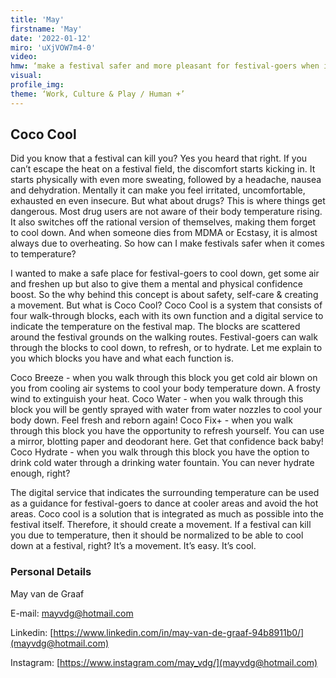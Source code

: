 ```yaml
--- 
title: 'May'
firstname: 'May'
date: '2022-01-12'
miro: 'uXjVOW7m4-0'
video: 
hmw: ‘make a festival safer and more pleasant for festival-goers when it comes to body temperature?’
visual: 
profile_img: 
theme: ‘Work, Culture & Play / Human +’ 
--- 
```


## Coco Cool 

Did you know that a festival can kill you? Yes you heard that right. If you can’t escape the heat on a festival field, the discomfort starts kicking in. It starts physically with even more sweating, followed by a headache, nausea and dehydration. Mentally it can make you feel irritated, uncomfortable, exhausted en even insecure. But what about drugs? This is where things get dangerous. Most drug users are not aware of their body temperature rising. It also switches off the rational version of themselves, making them forget to cool down. And when someone dies from MDMA or Ecstasy, it is almost always due to overheating. So how can I make festivals safer when it comes to temperature? 

I wanted to make a safe place for festival-goers to cool down, get some air and freshen up but also to give them a mental and physical confidence boost. So the why behind this concept is about safety, self-care & creating a movement. But what is Coco Cool? Coco Cool is a system that consists of four walk-through blocks, each with its own function and a digital service to indicate the temperature on the festival map. The blocks are scattered around the festival grounds on the walking routes. Festival-goers can walk through the blocks to cool down, to refresh, or to hydrate. Let me explain to you which blocks you have and what each function is.

Coco Breeze - when you walk through this block you get cold air blown on you from cooling air systems to cool your body temperature down. A frosty wind to extinguish your heat. 
Coco Water - when you walk through this block you will be gently sprayed with water from water nozzles to cool your body down. Feel fresh and reborn again!
Coco Fix+ - when you walk through this block you have the opportunity to refresh yourself. You can use a mirror, blotting paper and deodorant here. Get that confidence back baby! 
Coco Hydrate - when you walk through this block you have the option to drink cold water through a drinking water fountain. You can never hydrate enough, right?

The digital service that indicates the surrounding temperature can be used as a guidance for festival-goers to dance at cooler areas and avoid the hot areas. Coco cool is a solution that is integrated as much as possible into the festival itself. Therefore, it should create a movement. If a festival can kill you due to temperature, then it should be normalized to be able to cool down at a festival, right? It’s a movement. It’s easy. It’s cool.

### Personal Details

May van de Graaf

E-mail: [mayvdg@hotmail.com](mailto:mayvdg@hotmail.com)

Linkedin: [https://www.linkedin.com/in/may-van-de-graaf-94b8911b0/](mayvdg@hotmail.com)

Instagram: [https://www.instagram.com/may_vdg/](mayvdg@hotmail.com)

